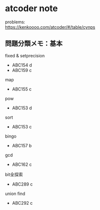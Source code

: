 # atcoder note

problems:  
https://kenkoooo.com/atcoder/#/table/cynps

## 問題分類メモ：基本

fixed & setprecision
* ABC154 d
* ABC159 c

map
* ABC155 c

pow
* ABC153 d

sort
* ABC153 c

bingo
* ABC157 b

gcd
* ABC162 c

bit全探索
* ABC289 c

union find
* ABC292 c